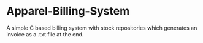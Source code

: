 # Apparel-Billing-System
A simple C based billing system with stock repositories which generates an invoice as a .txt file at the end.
